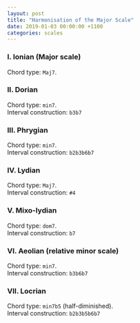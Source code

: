 ```yaml
---
layout: post
title: "Harmonisation of the Major Scale"
date: 2019-01-03 00:00:00 +1100
categories: scales
---
```


### I. Ionian (Major scale)

Chord type: `Maj7`.

### II. Dorian

Chord type: `min7`.  
Interval construction: `b3b7`

### III. Phrygian

Chord type: `min7`.  
Interval construction: `b2b3b6b7`

### IV. Lydian

Chord type: `Maj7`.  
Interval construction: `#4`

### V. Mixo-lydian

Chord type: `dom7`.  
Interval construction: `b7`

### VI. Aeolian (relative minor scale)

Chord type: `min7`.  
Interval construction: `b3b6b7`

### VII. Locrian

Chord type: `min7b5` (half-diminished).  
Interval construction: `b2b3b5b6b7`
